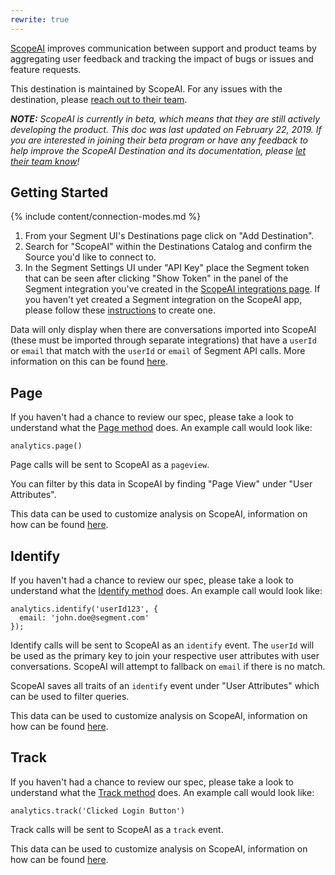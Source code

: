 ```yaml
---
rewrite: true
---
```

[ScopeAI](https://www.getscopeai.com/?utm_source=segmentio&utm_medium=docs&utm_campaign=partners) improves communication between support and product teams by aggregating user feedback and tracking the impact of bugs or issues and feature requests.

This destination is maintained by ScopeAI. For any issues with the destination, please [reach out to their team](mailto:support@getscopeai.com).

_**NOTE:** ScopeAI is currently in beta, which means that they are still actively developing the product. This doc was last updated on February 22, 2019. If you are interested in joining their beta program or have any feedback to help improve the ScopeAI Destination and its documentation, please [let  their team know](mailto:support@getscopeai.com)!_


## Getting Started

{% include content/connection-modes.md %}

1. From your Segment UI's Destinations page click on "Add Destination".
2. Search for "ScopeAI" within the Destinations Catalog and confirm the Source you'd like to connect to.
3. In the Segment Settings UI under "API Key" place the Segment token that can be seen after clicking "Show Token" in the panel of the Segment integration you've  created in the [ScopeAI integrations page](https://www.getscopeai.com/integrations). If you haven't yet created a Segment integration on the ScopeAI app, please follow these [instructions](http://help.getscopeai.com/integrations/integrating-with-segment) to create one.

Data will only display when there are conversations imported into ScopeAI (these must be imported through separate integrations) that have a `userId` or `email` that match with the `userId` or `email` of Segment API calls. More information on this can be found [here](http://help.getscopeai.com/integrations/integrating-with-segment).


## Page

If you haven't had a chance to review our spec, please take a look to understand what the [Page method](https://segment.com/docs/spec/page/) does. An example call would look like:

```
analytics.page()
```

Page calls will be sent to ScopeAI as a `pageview`. 

You can filter by this data in ScopeAI by finding "Page View" under "User Attributes". 

This data can be used to customize analysis on ScopeAI, information on how can be found [here](http://help.getscopeai.com/getting-started/customizing-analysis).


## Identify

If you haven't had a chance to review our spec, please take a look to understand what the [Identify method](https://segment.com/docs/spec/identify/) does. An example call would look like:

```
analytics.identify('userId123', {
  email: 'john.doe@segment.com'
});
```

Identify calls will be sent to ScopeAI as an `identify` event. The `userId` will be used as the primary key to join your respective user attributes with user conversations. ScopeAI will attempt to fallback on `email` if there is no match.

ScopeAI saves all traits of an `identify` event under "User Attributes" which can be used to filter queries.

This data can be used to customize analysis on ScopeAI, information on how can be found [here](http://help.getscopeai.com/getting-started/customizing-analysis).


## Track

If you haven't had a chance to review our spec, please take a look to understand what the [Track method](https://segment.com/docs/spec/track/) does. An example call would look like:

```
analytics.track('Clicked Login Button')
```

Track calls will be sent to ScopeAI as a `track` event.

This data can be used to customize analysis on ScopeAI, information on how can be found [here](http://help.getscopeai.com/getting-started/customizing-analysis).